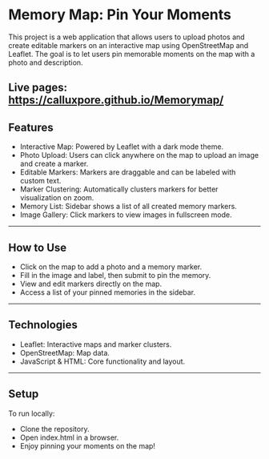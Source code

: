# Memory Map: Pin Your Moments
This project is a web application that allows users to upload photos and create editable markers on an interactive map using OpenStreetMap and Leaflet. The goal is to let users pin memorable moments on the map with a photo and description.

Live pages: https://calluxpore.github.io/Memorymap/
---

## Features
- Interactive Map: Powered by Leaflet with a dark mode theme.
- Photo Upload: Users can click anywhere on the map to upload an image and create a marker.
- Editable Markers: Markers are draggable and can be labeled with custom text.
- Marker Clustering: Automatically clusters markers for better visualization on zoom.
- Memory List: Sidebar shows a list of all created memory markers.
- Image Gallery: Click markers to view images in fullscreen mode.

---

## How to Use
- Click on the map to add a photo and a memory marker.
- Fill in the image and label, then submit to pin the memory.
- View and edit markers directly on the map.
- Access a list of your pinned memories in the sidebar.

---

## Technologies
- Leaflet: Interactive maps and marker clusters.
- OpenStreetMap: Map data.
- JavaScript & HTML: Core functionality and layout.

---

## Setup
To run locally:

- Clone the repository.
- Open index.html in a browser.
- Enjoy pinning your moments on the map!
